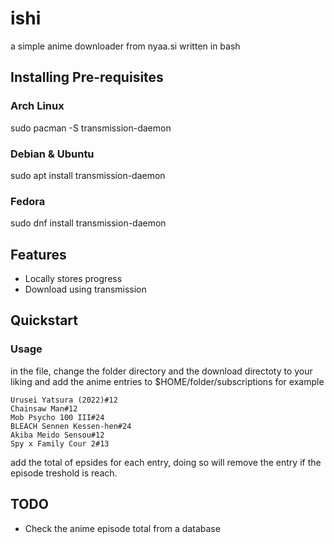 # ishi
a simple anime downloader from nyaa.si written in bash
## Installing Pre-requisites
### Arch Linux
sudo pacman -S transmission-daemon
### Debian & Ubuntu
sudo apt install transmission-daemon
### Fedora
sudo dnf install transmission-daemon
## Features
- Locally stores progress
- Download using transmission
## Quickstart
### Usage
in the file, change the folder directory and the download directoty to your liking
and add the anime entries to $HOME/folder/subscriptions
for example
```
Urusei Yatsura (2022)#12
Chainsaw Man#12
Mob Psycho 100 III#24
BLEACH Sennen Kessen-hen#24
Akiba Meido Sensou#12
Spy x Family Cour 2#13
```
add the total of epsides for each entry, doing so will remove the entry if the episode treshold is reach.
## TODO
- Check the anime episode total from a database
